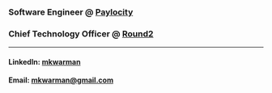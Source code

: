 ### Software Engineer @ [Paylocity](https://www.paylocity.com)
### Chief Technology Officer @ [Round2](https://round2.io)
------------------------------------------------
#### LinkedIn: [mkwarman](https://linkedin.com/in/mkwarman)
#### Email: [mkwarman@gmail.com](mailto:mkwarman@gmail.com)

<!--
**mkwarman/mkwarman** is a ✨ _special_ ✨ repository because its `README.md` (this file) appears on your GitHub profile.

Here are some ideas to get you started:

- 🔭 I’m currently working on ...
- 🌱 I’m currently learning ...
- 👯 I’m looking to collaborate on ...
- 🤔 I’m looking for help with ...
- 💬 Ask me about ...
- 📫 How to reach me: ...
- 😄 Pronouns: ...
- ⚡ Fun fact: ...
-->
